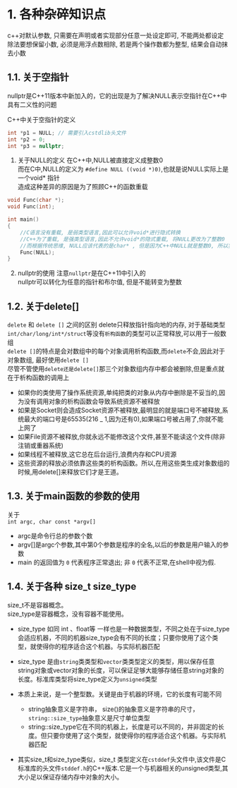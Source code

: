 # 1. 各种杂碎知识点
c++对默认参数, 只需要在声明或者实现部分任意一处设定即可, 不能两处都设定  
除法要想保留小数, 必须是用浮点数相除, 若是两个操作数都为整型, 结果会自动抹去小数  


## 1.1. 关于空指针  
nullptr是C++11版本中新加入的，它的出现是为了解决NULL表示空指针在C++中具有二义性的问题  

C++中关于空指针的定义  
```c++
int *p1 = NULL; // 需要引入cstdlib头文件
int *p2 = 0;
int *p3 = nullptr;
```

1. 关于NULL的定义
   在C++中,NULL被直接定义成整数0  
   而在C中,NULL的定义为 `#define NULL ((void *)0)`,也就是说NULL实际上是一个void* 指针  
   造成这种差异的原因是为了照顾C++的函数重载  
```Cpp
void Func(char *);
void Func(int);

int main()
{
    //C语言没有重载, 是弱类型语言,因此可以允许void*进行隐式转换  
    //C++为了重载, 是强类型语言,因此不允许void*的隐式重载, 将NULL更改为了整数0  
    //而根据传统思维, NULL应该代表的是char* , 但是因为C++中NULL就是整数0, 所以实际执行的是int的函数
    Func(NULL);
}
```
2. nullptr的使用
   注意`nullptr`是在C++11中引入的  
   nullptr可以转化为任意的指针和布尔值, 但是不能转变为整数  
   

## 1.2. 关于delete[]  

`delete` 和 `delete []` 之间的区别
delete只释放指针指向地的内存, 对于基础类型`int/char/long/int*/struct`等没有`析构函数`的类型可以正常释放,可以用于一般数组  
`delete []`的特点是会对数组中的每个对象调用析构函数,而`delete`不会,因此对于对象数组, 最好使用`delete []`  
尽管不管使用`delete还是delete[]`那三个对象数组内存中都会被删除,但是重点就在于析构函数的调用上    

* 如果你的类使用了操作系统资源,单纯把类的对象从内存中删除是不妥当的,因为没有调用对象的析构函数会导致系统资源不被释放
* 如果是Socket则会造成Socket资源不被释放,最明显的就是端口号不被释放,系统最大的端口号是65535(216 _ 1,因为还有0),如果端口号被占用了,你就不能上网了
* 如果File资源不被释放,你就永远不能修改这个文件,甚至不能读这个文件(除非注销或重器系统)
* 如果线程不被释放,这它总在后台运行,浪费内存和CPU资源
* 这些资源的释放必须依靠这些类的析构函数。所以,在用这些类生成对象数组的时候,用delete[]来释放它们才是王道。

## 1.3. 关于main函数的参数的使用
关于  
`int argc, char const *argv[]`  
* argc是命令行总的参数个数  
* argv[]是argc个参数,其中第0个参数是程序的全名,以后的参数是用户输入的参数  
* main 的返回值为 `0` 代表程序正常退出; 非 `0` 代表不正常,在shell中视为假.

## 1.4. 关于各种 size_t size_type 

size_t不是容器概念。  
size_type是容器概念，没有容器不能使用。  

* size_type 如同 int 、float等 一样也是一种数据类型，不同之处在于size_type会适应机器，不同的机器size_type会有不同的长度；只要你使用了这个类型，就使得你的程序适合这个机器。与实际机器匹配
* size_type 是由`string`类类型和`vector`类类型定义的类型，用以保存任意string对象或vector对象的长度，可以保证足够大能够存储任意string对象的长度。标准库类型将size_type定义为`unsigned`类型 
* 本质上来说，是一个整型数。关键是由于机器的环境，它的长度有可能不同
  * string抽象意义是字符串， size()的抽象意义是字符串的尺寸， `string::size_type`抽象意义是尺寸单位类型 
  * string::size_type它在不同的机器上，长度是可以不同的，并非固定的长度。但只要你使用了这个类型，就使得你的程序适合这个机器。与实际机器匹配


* 其实size_t和size_type类似，size_t 类型定义在`cstddef`头文件中,该文件是C标准库的头文件`stddef.h`的C++版本.它是一个与机器相关的unsigned类型,其大小足以保证存储内存中对象的大小。
  